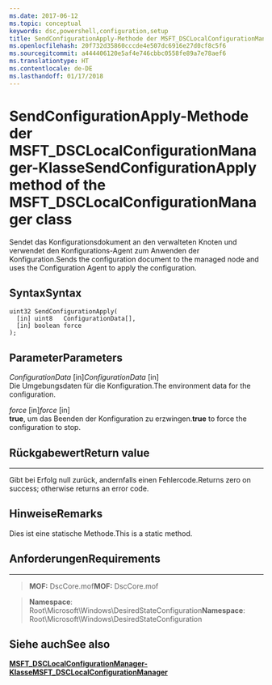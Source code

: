 ```yaml
---
ms.date: 2017-06-12
ms.topic: conceptual
keywords: dsc,powershell,configuration,setup
title: SendConfigurationApply-Methode der MSFT_DSCLocalConfigurationManager-Klasse
ms.openlocfilehash: 20f732d35860cccde4e507dc6916e27d0cf8c5f6
ms.sourcegitcommit: a444406120e5af4e746cbbc0558fe89a7e78aef6
ms.translationtype: HT
ms.contentlocale: de-DE
ms.lasthandoff: 01/17/2018
---
```

# <a name="sendconfigurationapply-method-of-the-msftdsclocalconfigurationmanager-class"></a><span data-ttu-id="b6501-103">SendConfigurationApply-Methode der MSFT_DSCLocalConfigurationManager-Klasse</span><span class="sxs-lookup"><span data-stu-id="b6501-103">SendConfigurationApply method of the MSFT_DSCLocalConfigurationManager class</span></span>

<span data-ttu-id="b6501-104">Sendet das Konfigurationsdokument an den verwalteten Knoten und verwendet den Konfigurations-Agent zum Anwenden der Konfiguration.</span><span class="sxs-lookup"><span data-stu-id="b6501-104">Sends the configuration document to the managed node and uses the Configuration Agent to apply the configuration.</span></span>

<a name="syntax"></a><span data-ttu-id="b6501-105">Syntax</span><span class="sxs-lookup"><span data-stu-id="b6501-105">Syntax</span></span>
------

```mof
uint32 SendConfigurationApply(
  [in] uint8   ConfigurationData[],
  [in] boolean force
);
```

<a name="parameters"></a><span data-ttu-id="b6501-106">Parameter</span><span class="sxs-lookup"><span data-stu-id="b6501-106">Parameters</span></span>
----------

<span data-ttu-id="b6501-107">*ConfigurationData* \[in\]</span><span class="sxs-lookup"><span data-stu-id="b6501-107">*ConfigurationData* \[in\]</span></span>  
<span data-ttu-id="b6501-108">Die Umgebungsdaten für die Konfiguration.</span><span class="sxs-lookup"><span data-stu-id="b6501-108">The environment data for the configuration.</span></span>

<span data-ttu-id="b6501-109">*force* \[in\]</span><span class="sxs-lookup"><span data-stu-id="b6501-109">*force* \[in\]</span></span>  
<span data-ttu-id="b6501-110">**true**, um das Beenden der Konfiguration zu erzwingen.</span><span class="sxs-lookup"><span data-stu-id="b6501-110">**true** to force the configuration to stop.</span></span>

## <a name="return-value"></a><span data-ttu-id="b6501-111">Rückgabewert</span><span class="sxs-lookup"><span data-stu-id="b6501-111">Return value</span></span>
------------

<span data-ttu-id="b6501-112">Gibt bei Erfolg null zurück, andernfalls einen Fehlercode.</span><span class="sxs-lookup"><span data-stu-id="b6501-112">Returns zero on success; otherwise returns an error code.</span></span>

## <a name="remarks"></a><span data-ttu-id="b6501-113">Hinweise</span><span class="sxs-lookup"><span data-stu-id="b6501-113">Remarks</span></span>

<span data-ttu-id="b6501-114">Dies ist eine statische Methode.</span><span class="sxs-lookup"><span data-stu-id="b6501-114">This is a static method.</span></span>

## <a name="requirements"></a><span data-ttu-id="b6501-115">Anforderungen</span><span class="sxs-lookup"><span data-stu-id="b6501-115">Requirements</span></span>
------------
><span data-ttu-id="b6501-116">**MOF:** DscCore.mof</span><span class="sxs-lookup"><span data-stu-id="b6501-116">**MOF:** DscCore.mof</span></span>

><span data-ttu-id="b6501-117">**Namespace**: Root\Microsoft\Windows\DesiredStateConfiguration</span><span class="sxs-lookup"><span data-stu-id="b6501-117">**Namespace**: Root\Microsoft\Windows\DesiredStateConfiguration</span></span>


## <a name="see-also"></a><span data-ttu-id="b6501-118">Siehe auch</span><span class="sxs-lookup"><span data-stu-id="b6501-118">See also</span></span>


[<span data-ttu-id="b6501-119">**MSFT_DSCLocalConfigurationManager-Klasse**</span><span class="sxs-lookup"><span data-stu-id="b6501-119">**MSFT_DSCLocalConfigurationManager**</span></span>](msft-dsclocalconfigurationmanager.md)


 

 



